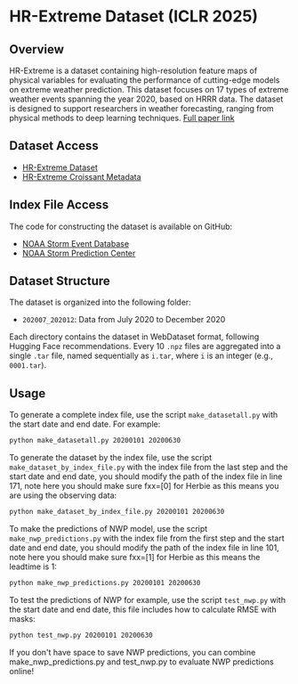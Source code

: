 # HR-Extreme Dataset (ICLR 2025)

## Overview
HR-Extreme is a dataset containing high-resolution feature maps of physical variables for evaluating the performance of cutting-edge models on extreme weather prediction. This dataset focuses on 17 types of extreme weather events spanning the year 2020, based on HRRR data. The dataset is designed to support researchers in weather forecasting, ranging from physical methods to deep learning techniques. [Full paper link]()

## Dataset Access
- [HR-Extreme Dataset](https://huggingface.co/datasets/NianRan1/HR-Extreme)
- [HR-Extreme Croissant Metadata](https://huggingface.co/api/datasets/NianRan1/HR-Extreme/croissant)

## Index File Access
The code for constructing the dataset is available on GitHub:
- [NOAA Storm Event Database](https://www.ncdc.noaa.gov/stormevents/ftp.jsp)
- [NOAA Storm Prediction Center](https://www.spc.noaa.gov/climo/reports/)

## Dataset Structure
The dataset is organized into the following folder:
- `202007_202012`: Data from July 2020 to December 2020

Each directory contains the dataset in WebDataset format, following Hugging Face recommendations. Every 10 `.npz` files are aggregated into a single `.tar` file, named sequentially as `i.tar`, where `i` is an integer (e.g., `0001.tar`).

## Usage
To generate a complete index file, use the script `make_datasetall.py` with the start date and end date. For example:
```bash
python make_datasetall.py 20200101 20200630
```
To generate the dataset by the index file, use the script `make_dataset_by_index_file.py` with the index file from the last step and the start date and end date, you should modify the path of the index file in line 171, note here you should make sure fxx=[0] for Herbie as this means you are using the observing data:
```bash
python make_dataset_by_index_file.py 20200101 20200630
```
To make the predictions of NWP model, use the script `make_nwp_predictions.py` with the index file from the first step and the start date and end date, you should modify the path of the index file in line 101, note here you should make sure fxx=[1] for Herbie as this means the leadtime is 1:
```bash
python make_nwp_predictions.py 20200101 20200630
```
To test the predictions of NWP for example, use the script `test_nwp.py` with the start date and end date, this file includes how to calculate RMSE with masks:
```bash
python test_nwp.py 20200101 20200630
```
If you don't have space to save NWP predictions, you can combine make_nwp_predictions.py and test_nwp.py to evaluate NWP predictions online!
